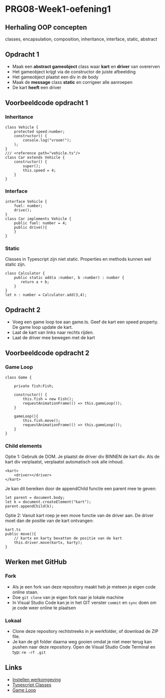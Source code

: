 # PRG08-Week1-oefening1

## Herhaling OOP concepten
classes, encapsulation, composition, inheritance, interface, static, abstract

## Opdracht 1
- Maak een **abstract gameobject** class waar **kart** en **driver** van overerven
- Het gameobject krijgt via de constructor de juiste afbeelding
- Het gameobject plaatst een div in de body
- Maak de **message** class **static** en corrigeer alle aanroepen
- De kart **heeft** een driver

## Voorbeeldcode opdracht 1

### Inheritance

```
class Vehicle {
    protected speed:number;
    constructor() {
        console.log("vroom!");
    );
}
/// <reference path="vehicle.ts"/>
class Car extends Vehicle {
    constructor() {
        super();
        this.speed = 4;
    }
}
```

### Interface

```
interface Vehicle {
    fuel: number;
    drive();
}
class Car implements Vehicle {
    public fuel: number = 4;
    public drive(){
    }
}
```

### Static

Classes in Typescript zijn niet static. Properties en methods kunnen wel static zijn.

```
class Calculator { 
    public static add(a :number, b :number) : number { 
       return a + b;
    } 
} 
let n : number = Calculator.add(3,4);
```



## Opdracht 2
- Voeg een game loop toe aan game.ts. Geef de kart een speed property. De game loop update de kart. 
- Laat de kart van links naar rechts rijden.
- Laat de driver mee bewegen met de kart

## Voorbeeldcode opdracht 2

### Game Loop

```
class Game {

    private fish:Fish;

    constructor() {
        this.fish = new Fish();     
        requestAnimationFrame(() => this.gameLoop());
    }

    gameLoop(){
        this.fish.move();
        requestAnimationFrame(() => this.gameLoop());
    }
}
```
### Child elements

Optie 1: Gebruik de DOM. Je plaatst de driver div BINNEN de kart div. Als de kart div verplaatst, verplaatst automatisch ook alle inhoud.
```
<kart>
    <driver></driver>
</kart>
```
Je kan dit bereiken door de appendChild functie een parent mee te geven:
```
let parent = document.body;
let k = document.createElement("kart");
parent.appendChild(k);
```
Optie 2: Vanuit kart roep je een move functie van de driver aan. De driver moet dan de positie van de kart ontvangen:
```
kart.ts
public move(){
    // kartx en karty bevatten de positie van de kart
    this.driver.move(kartx, karty);
}
```
## Werken met GitHub

### Fork
- Als je een fork van deze repository maakt heb je meteen je eigen code online staan. 
- Doe `git clone` van je eigen fork naar je lokale machine 
- In Visual Studio Code kan je in het GIT venster `commit` en `sync` doen om je code weer online te plaatsen

### Lokaal
- Clone deze repository rechtstreeks in je werkfolder, of download de ZIP file. 
- Je kan de git folder daarna weg gooien omdat je niet meer terug kan pushen naar deze repository. Open de Visual Studio Code Terminal en typ: `rm -rf .git`


## Links
- [Instellen werkomgeving](https://github.com/HR-CMGT/PRG04-Week0)
- [Typescript Classes](https://www.typescriptlang.org/docs/handbook/classes.html)
- [Game Loop](https://developer.mozilla.org/en-US/docs/Web/API/window/requestAnimationFrame)
